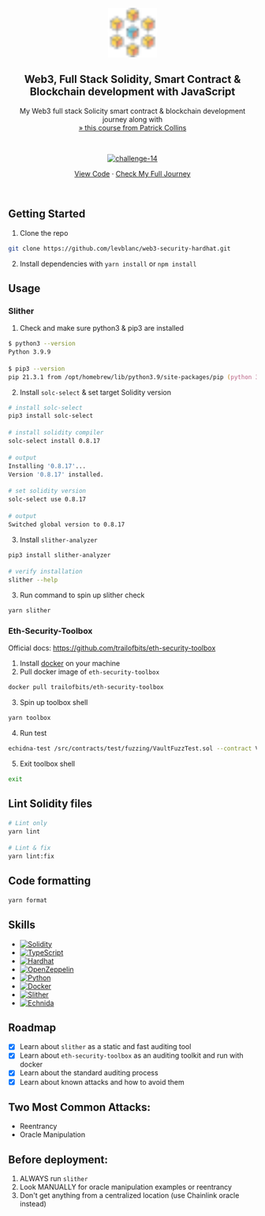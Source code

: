<!-- PROJECT LOGO -->
<br />
<div align="center">
  <a href="https://github.com/levblanc/web3-blockchain-solidity-course-js">
    <img src="./images/blockchain.svg" alt="Logo" width="100" height="100">
  </a>

  <h2 align="center">Web3, Full Stack Solidity, Smart Contract & Blockchain development with JavaScript</h2>

  <p align="center">
    My Web3 full stack Solicity smart contract & blockchain development journey along with 
    <br />
    <a href="https://youtu.be/gyMwXuJrbJQ"> » this course from Patrick Collins</a>
  </p>
</div>

<br />

<div align="center">
  <p align="center">
    <a href="https://github.com/levblanc/web3-security-hardhat"><img src="https://img.shields.io/badge/challenge%2014-%20Hardhat%20--%20Security%20and%20Auditing%20(lesson%2018)-4D21FC?style=for-the-badge&logo=blockchaindotcom" height="35" alt='challenge-14' /></a>
  </p>

<a href="https://github.com/levblanc/web3-security-hardhat">View Code</a>
· <a href="https://github.com/levblanc/web3-blockchain-solidity-course-js">Check
My Full Journey</a>

</div>

<br />

<!-- GETTING STARTED -->

## Getting Started

1. Clone the repo

```sh
git clone https://github.com/levblanc/web3-security-hardhat.git
```

2. Install dependencies with `yarn install` or `npm install`

<!-- USAGE EXAMPLES -->

## Usage

### Slither

1. Check and make sure python3 & pip3 are installed

```zsh
$ python3 --version
Python 3.9.9

$ pip3 --version
pip 21.3.1 from /opt/homebrew/lib/python3.9/site-packages/pip (python 3.9)
```

2. Install `solc-select` & set target Solidity version

```zsh
# install solc-select
pip3 install solc-select

# install solidity compiler
solc-select install 0.8.17

# output
Installing '0.8.17'...
Version '0.8.17' installed.

# set solidity version
solc-select use 0.8.17

# output
Switched global version to 0.8.17
```

3. Install `slither-analyzer`

```zsh
pip3 install slither-analyzer

# verify installation
slither --help
```

3. Run command to spin up slither check

```zsh
yarn slither
```

### Eth-Security-Toolbox

Official docs: https://github.com/trailofbits/eth-security-toolbox

1. Install [docker](https://www.docker.com/) on your machine
2. Pull docker image of `eth-security-toolbox`

```zsh
docker pull trailofbits/eth-security-toolbox
```

3. Spin up toolbox shell

```zsh
yarn toolbox
```

4. Run test

```zsh
echidna-test /src/contracts/test/fuzzing/VaultFuzzTest.sol --contract VaultFuzzTest --config /src/contracts/test/fuzzing/config.yaml
```

5. Exit toolbox shell

```zsh
exit
```

## Lint Solidity files

```zsh
# Lint only
yarn lint

# Lint & fix
yarn lint:fix
```

## Code formatting

```zsh
yarn format
```

## Skills

-   [![Solidity]](https://soliditylang.org/)
-   [![TypeScript]](https://www.typescriptlang.org/)
-   [![Hardhat]](https://hardhat.org/)
-   [![OpenZeppelin]](https://openzeppelin.com/)
-   [![Python]](https://www.python.org/)
-   [![Docker]](https://www.docker.com/)
-   [![Slither]](https://github.com/crytic/slither)
-   [![Echnida]](https://github.com/crytic/echidna)

## Roadmap

-   [x] Learn about `slither` as a static and fast auditing tool
-   [x] Learn about `eth-security-toolbox` as an auditing toolkit and run with
        docker
-   [x] Learn about the standard auditing process
-   [x] Learn about known attacks and how to avoid them

## Two Most Common Attacks:

-   Reentrancy
-   Oracle Manipulation

## Before deployment:

1. ALWAYS run `slither`
2. Look MANUALLY for oracle manipulation examples or reentrancy
3. Don't get anything from a centralized location (use Chainlink oracle instead)

<!-- MARKDOWN LINKS & IMAGES -->
<!-- https://www.markdownguide.org/basic-syntax/#reference-style-links -->

[solidity]: https://img.shields.io/badge/solidity-1E1E3F?style=for-the-badge&logo=solidity
[hardhat]: https://custom-icon-badges.demolab.com/badge/Hardhat-181A1F?style=for-the-badge&logo=hardhat
[typescript]: https://img.shields.io/badge/typescript-3178C6?style=for-the-badge&logo=typescript&logoColor=white
[openzeppelin]: https://img.shields.io/badge/OpenZeppelin-4E5EE4.svg?style=for-the-badge&logo=OpenZeppelin&logoColor=white
[python]: https://img.shields.io/badge/Python-3776AB.svg?style=for-the-badge&logo=Python&logoColor=white
[docker]: https://img.shields.io/badge/Docker-2496ED.svg?style=for-the-badge&logo=Docker&logoColor=white
[slither]: https://custom-icon-badges.demolab.com/badge/Slither-181B22?style=for-the-badge&logo=slither
[echnida]: https://custom-icon-badges.demolab.com/badge/Echnida-181B22?style=for-the-badge&logo=echnida
